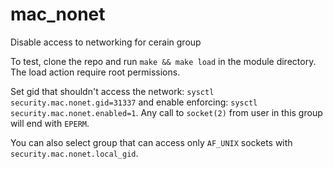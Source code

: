# mac_nonet
Disable access to networking for cerain group

To test, clone the repo and run `make && make load` in the module directory.  The load action require root permissions.

Set gid that shouldn't access the network: `sysctl security.mac.nonet.gid=31337` and enable enforcing:
`sysctl security.mac.nonet.enabled=1`.  Any call to `socket(2)` from user in this group will end with `EPERM`.

You can also select group that can access only `AF_UNIX` sockets with `security.mac.nonet.local_gid`.
